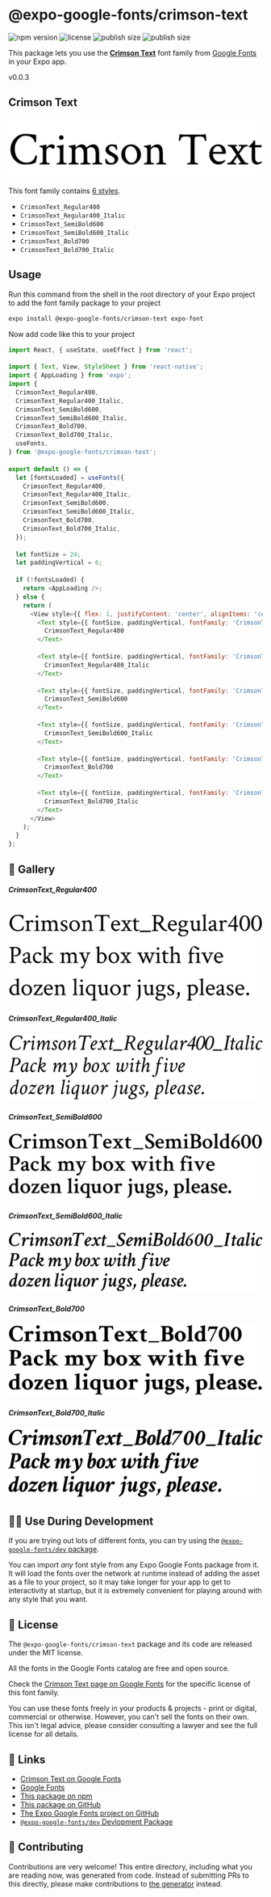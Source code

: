 # @expo-google-fonts/crimson-text

![npm version](https://flat.badgen.net/npm/v/@expo-google-fonts/crimson-text)
![license](https://flat.badgen.net/github/license/expo/google-fonts)
![publish size](https://flat.badgen.net/packagephobia/install/@expo-google-fonts/crimson-text)
![publish size](https://flat.badgen.net/packagephobia/publish/@expo-google-fonts/crimson-text)

This package lets you use the [**Crimson Text**](https://fonts.google.com/specimen/Crimson+Text) font family from [Google Fonts](https://fonts.google.com/) in your Expo app.

v0.0.3

## Crimson Text

![Crimson Text](./font-family.png)

This font family contains [6 styles](#-gallery).

- `CrimsonText_Regular400`
- `CrimsonText_Regular400_Italic`
- `CrimsonText_SemiBold600`
- `CrimsonText_SemiBold600_Italic`
- `CrimsonText_Bold700`
- `CrimsonText_Bold700_Italic`

## Usage

Run this command from the shell in the root directory of your Expo project to add the font family package to your project
```sh
expo install @expo-google-fonts/crimson-text expo-font
```

Now add code like this to your project
```js
import React, { useState, useEffect } from 'react';

import { Text, View, StyleSheet } from 'react-native';
import { AppLoading } from 'expo';
import {
  CrimsonText_Regular400,
  CrimsonText_Regular400_Italic,
  CrimsonText_SemiBold600,
  CrimsonText_SemiBold600_Italic,
  CrimsonText_Bold700,
  CrimsonText_Bold700_Italic,
  useFonts,
} from '@expo-google-fonts/crimson-text';

export default () => {
  let [fontsLoaded] = useFonts({
    CrimsonText_Regular400,
    CrimsonText_Regular400_Italic,
    CrimsonText_SemiBold600,
    CrimsonText_SemiBold600_Italic,
    CrimsonText_Bold700,
    CrimsonText_Bold700_Italic,
  });

  let fontSize = 24;
  let paddingVertical = 6;

  if (!fontsLoaded) {
    return <AppLoading />;
  } else {
    return (
      <View style={{ flex: 1, justifyContent: 'center', alignItems: 'center' }}>
        <Text style={{ fontSize, paddingVertical, fontFamily: 'CrimsonText_Regular400' }}>
          CrimsonText_Regular400
        </Text>

        <Text style={{ fontSize, paddingVertical, fontFamily: 'CrimsonText_Regular400_Italic' }}>
          CrimsonText_Regular400_Italic
        </Text>

        <Text style={{ fontSize, paddingVertical, fontFamily: 'CrimsonText_SemiBold600' }}>
          CrimsonText_SemiBold600
        </Text>

        <Text style={{ fontSize, paddingVertical, fontFamily: 'CrimsonText_SemiBold600_Italic' }}>
          CrimsonText_SemiBold600_Italic
        </Text>

        <Text style={{ fontSize, paddingVertical, fontFamily: 'CrimsonText_Bold700' }}>
          CrimsonText_Bold700
        </Text>

        <Text style={{ fontSize, paddingVertical, fontFamily: 'CrimsonText_Bold700_Italic' }}>
          CrimsonText_Bold700_Italic
        </Text>
      </View>
    );
  }
};

```

## 🔡 Gallery

##### CrimsonText_Regular400
![CrimsonText_Regular400](./883d56072155a485051564cd3019bb34a608ddfa0553e2295413e7a59c67bd28.ttf.png)

##### CrimsonText_Regular400_Italic
![CrimsonText_Regular400_Italic](./33025a7588fc7f2ca1b8eb2b599e2420ad23278ee100a8f7e11c881d385af57a.ttf.png)

##### CrimsonText_SemiBold600
![CrimsonText_SemiBold600](./37e75069b54a5c937eec2ba3fd3d193e3825fab2122bef2b86d86bc5ff1caab3.ttf.png)

##### CrimsonText_SemiBold600_Italic
![CrimsonText_SemiBold600_Italic](./15672e6c5d2b277c8dee2e6dcbffc17d3ba0c9a3018c446e199636f68dd227b1.ttf.png)

##### CrimsonText_Bold700
![CrimsonText_Bold700](./c6bfa338154c86d462eef6a8dc69f2443ecc35740bbdc2f2da06e7599c037cbc.ttf.png)

##### CrimsonText_Bold700_Italic
![CrimsonText_Bold700_Italic](./c79dc3f51f37e16300b571c6835d06bff022a018b65d9ea69f1f897137acc238.ttf.png)


## 👩‍💻 Use During Development

If you are trying out lots of different fonts, you can try using the [`@expo-google-fonts/dev` package](https://github.com/expo/google-fonts/tree/master/font-packages/dev#readme).

You can import *any* font style from any Expo Google Fonts package from it. It will load the fonts
over the network at runtime instead of adding the asset as a file to your project, so it may take longer
for your app to get to interactivity at startup, but it is extremely convenient
for playing around with any style that you want.

## 📖 License

The `@expo-google-fonts/crimson-text` package and its code are released under the MIT license.

All the fonts in the Google Fonts catalog are free and open source.

Check the [Crimson Text page on Google Fonts](https://fonts.google.com/specimen/Crimson+Text) for the specific license of this font family.

You can use these fonts freely in your products & projects - print or digital, commercial or otherwise. However, you can't sell the fonts on their own. This isn't legal advice, please consider consulting a lawyer and see the full license for all details.

## 🔗 Links

- [Crimson Text on Google Fonts](https://fonts.google.com/specimen/Crimson+Text)
- [Google Fonts](https://fonts.google.com/)
- [This package on npm](https://www.npmjs.com/package/@expo-google-fonts/crimson-text)
- [This package on GitHub](https://github.com/expo/google-fonts/tree/master/font-packages/crimson-text)
- [The Expo Google Fonts project on GitHub](https://github.com/expo/google-fonts)
- [`@expo-google-fonts/dev` Devlopment Package](https://github.com/expo/google-fonts/tree/master/font-packages/dev)


## 🤝 Contributing

Contributions are very welcome! This entire directory, including what you are reading now, was generated from code. Instead of submitting PRs to this directly, please make contributions to [the generator](https://github.com/expo/google-fonts/tree/master/packages/generator) instead.
